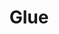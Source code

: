---
title: Glue
creation_date: 2023-02-01
tags:
	- Data
	- IT
	- Cloud
	- AWS
	- DataProcessing
	- Catalyx
---